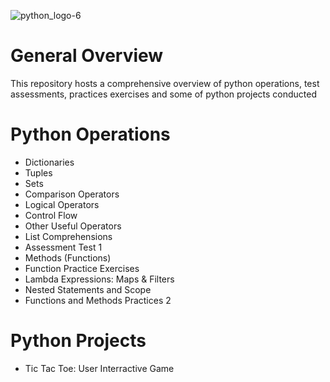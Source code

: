 ![python_logo-6](https://user-images.githubusercontent.com/103628236/184500480-eefb8e01-da98-48ee-b3ef-85b489c4685e.png)

# General Overview
This repository hosts a comprehensive overview of python operations, test assessments, practices exercises and some of python projects conducted

# Python Operations
 - Dictionaries
 - Tuples
 - Sets
 - Comparison Operators
 - Logical Operators
 - Control Flow
 - Other Useful Operators
 - List Comprehensions
 - Assessment Test 1
 - Methods (Functions)
 - Function Practice Exercises
 - Lambda Expressions: Maps & Filters
 - Nested Statements and Scope
 - Functions and Methods Practices 2

# Python Projects
 - Tic Tac Toe: User Interractive Game
